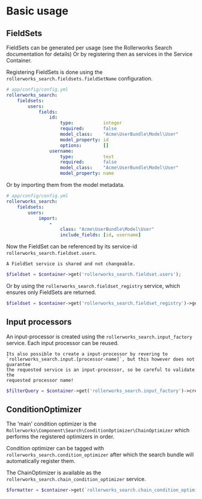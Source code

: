 Basic usage
===========

FieldSets
---------

FieldSets can be generated per usage (see the Rollerworks Search documentation for details)
Or by registering then as services in the Service Container.

Registering FieldSets is done using the `rollerworks_search.fieldsets.fieldSetName` configuration.

``` yaml
# app/config/config.yml
rollerworks_search:
    fieldsets:
        users:
            fields:
                id:
                    type:           integer
                    required:       false
                    model_class:    "Acme\UserBundle\Model\User"
                    model_property: id
                    options:        []
                username:
                    type:           text
                    required:       false
                    model_class:    "Acme\UserBundle\Model\User"
                    model_property: name
```

Or by importing them from the model metadata.

``` yaml
# app/config/config.yml
rollerworks_search:
    fieldsets:
        users:
            import:
                -
                    class: "Acme\UserBundle\Model\User"
                    include_fields: [id, username]
```

Now the FieldSet can be referenced by its service-id `rollerworks_search.fieldset.users`.

    A FieldSet service is shared and not changeable.

```php
$fieldset = $container->get('rollerworks_search.fieldset.users');
```

Or by using the `rollerworks_search.fieldset_registry` service, which ensures
only FieldSets are returned.

```php
$fieldset = $container->get('rollerworks_search.fieldset_registry')->getFieldSet('users');
```

Input processors
----------------

An input-processor is created using the `rollerworks_search.input_factory` service.
Each input processor can be reused.

    Its also possible to create a input-processor by revering to
    `rollerworks_search.input.[processor-name]`, but this however does not guarantee
    the requested service is an input-processor, so be careful to validate the
    requested processor name!

```php
$filterQuery = $container->get('rollerworks_search.input_factory')->create('filter_query');
```

ConditionOptimizer
------------------

The 'main' condition optimizer is the `Rollerworks\Component\Search\ConditionOptimizer\ChainOptimizer`
which performs the registered optimizers in order.

Condition optimizer can be tagged with `rollerworks_search.condition_optimizer`
after which the search bundle will automatically register them.

The ChainOptimizer is available as the `rollerworks_search.chain_condition_optimizer` service.

```php
$formatter = $container->get(`rollerworks_search.chain_condition_optimizer`);
```
